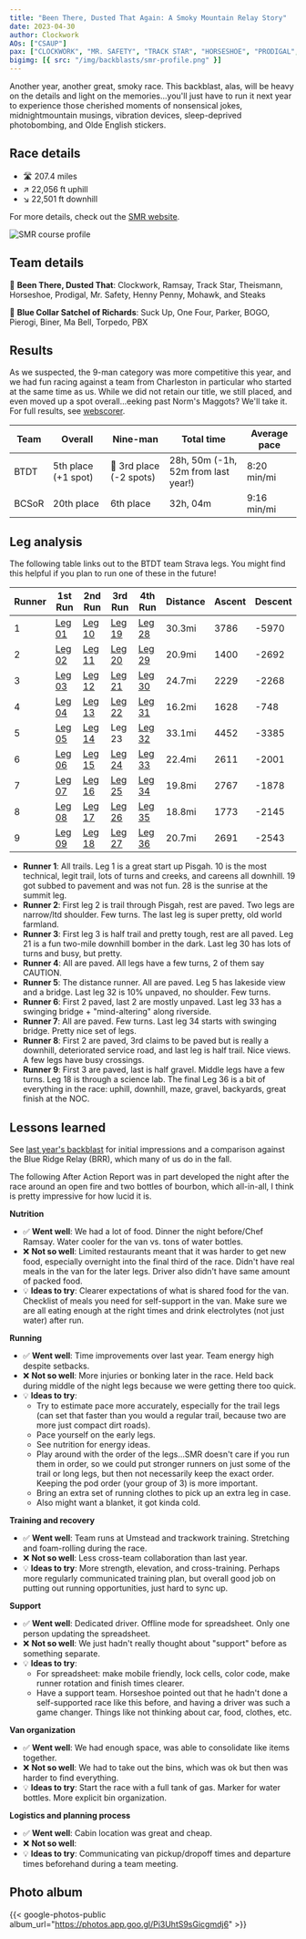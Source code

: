 ```yaml
---
title: "Been There, Dusted That Again: A Smoky Mountain Relay Story"
date: 2023-04-30
author: Clockwork
AOs: ["CSAUP"]
pax: ["CLOCKWORK", "MR. SAFETY", "TRACK STAR", "HORSESHOE", "PRODIGAL", "HENNY PENNY", "RAMSAY", "MOHAWK", "STEAKS", "THEISMANN", "BOGO", "PARKER", "ONE FOUR", "TORPEDO", "BINER", "MA BELL", "PIEROGI", "SUCK UP", "PBX"]
bigimg: [{ src: "/img/backblasts/smr-profile.png" }]
---
```


Another year, another great, smoky race. This backblast, alas, will be heavy on the details and light on the memories...you'll just have to run it next year to experience those cherished moments of nonsensical jokes, midnightmountain musings, vibration devices, sleep-deprived photobombing, and Olde English stickers.

## Race details

* 🛣️ 207.4 miles
* ↗️ 22,056 ft uphill
* ↘️ 22,501 ft downhill

For more details, check out the [SMR website](https://smokymountainrelay.com/race-maps/course-overview/).

![SMR course profile](/img/backblasts/smr-profile.png)

## Team details

💨 **Been There, Dusted That**: Clockwork, Ramsay, Track Star, Theismann, Horseshoe, Prodigal, Mr. Safety, Henny Penny, Mohawk, and Steaks

🍆 **Blue Collar Satchel of Richards**: Suck Up, One Four, Parker, BOGO, Pierogi, Biner, Ma Bell, Torpedo, PBX

## Results

As we suspected, the 9-man category was more competitive this year, and we had fun racing against a team from Charleston in particular who started at the same time as us. While we did not retain our title, we still placed, and even moved up a spot overall...eeking past Norm's Maggots? We'll take it. For full results, see [webscorer](https://www.webscorer.com/racedetails?raceid=313244&did=382888).

| Team | Overall | Nine-man | Total time | Average pace |
| --- | --- | --- | --- | --- |
| BTDT | 5th place (+1 spot) | 🥉 3rd place (-2 spots) | 28h, 50m (-1h, 52m from last year!) | 8:20 min/mi |
| BCSoR | 20th place | 6th place | 32h, 04m | 9:16 min/mi |

## Leg analysis

The following table links out to the BTDT team Strava legs. You might find this helpful if you plan to run one of these in the future!

| Runner | 1st Run | 2nd Run | 3rd Run | 4th Run | Distance | Ascent | Descent |
| --- | --- | --- | --- | --- | --- | --- | --- |
| 1 | [Leg 01](https://www.strava.com/activities/8974388526/overview) | [Leg 10](https://www.strava.com/activities/8974390252) | [Leg 19](https://www.strava.com/activities/8980401851/overview) | [Leg 28](https://www.strava.com/activities/8980403781) | 30.3mi | 3786 | -5970 |
| 2 | [Leg 02](https://www.strava.com/activities/8973537314) | [Leg 11](https://www.strava.com/activities/8974172758) | [Leg 20](https://www.strava.com/activities/8975377403) | [Leg 29](https://www.strava.com/activities/8977095780) | 20.9mi | 1400 | -2692 |
| 3 | [Leg 03](https://www.strava.com/activities/8974309133) | [Leg 12](https://www.strava.com/activities/8974310443) | [Leg 21](https://www.strava.com/activities/8975460738) | [Leg 30](https://www.strava.com/activities/8977642305) | 24.7mi | 2229 | -2268 |
| 4 | [Leg 04](https://www.strava.com/activities/8973031099) | [Leg 13](https://www.strava.com/activities/8974697962) | [Leg 22](https://www.strava.com/activities/8975296482) | [Leg 31](https://www.strava.com/activities/8977718395) | 16.2mi | 1628 | -748 |
| 5 | [Leg 05](https://www.strava.com/activities/8979302829) | [Leg 14](https://www.strava.com/activities/8979309731) | Leg 23 | [Leg 32](https://www.strava.com/activities/8979264925) | 33.1mi | 4452 | -3385 |
| 6 | [Leg 06](https://www.strava.com/activities/8973579790) | [Leg 15](https://www.strava.com/activities/8974757406) | [Leg 24](https://www.strava.com/activities/8975817481) | [Leg 33](https://www.strava.com/activities/8978806370) | 22.4mi | 2611 | -2001 |
| 7 | [Leg 07](https://www.strava.com/activities/8973770490) | [Leg 16](https://www.strava.com/activities/8974851172) | [Leg 25](https://www.strava.com/activities/8975705706) | [Leg 34](https://www.strava.com/activities/8979065857)|  19.8mi | 2767 | -1878 |
| 8 | [Leg 08](https://www.strava.com/activities/8973637017) | [Leg 17](https://www.strava.com/activities/8974921785) | [Leg 26](https://www.strava.com/activities/8976091462) | [Leg 35](https://www.strava.com/activities/8979065857) | 18.8mi | 1773 | -2145 |
| 9 | [Leg 09](https://www.strava.com/activities/8973753323) | [Leg 18](https://www.strava.com/activities/8975020859) | [Leg 27](https://www.strava.com/activities/8976544128) | [Leg 36](https://www.strava.com/activities/8980106410) | 20.7mi | 2691 | -2543 |

* **Runner 1**: All trails. Leg 1 is a great start up Pisgah. 10 is the most technical, legit trail, lots of turns and creeks, and careens all downhill. 19 got subbed to pavement and was not fun. 28 is the sunrise at the summit leg.
* **Runner 2**: First leg 2 is trail through Pisgah, rest are paved. Two legs are narrow/ltd shoulder. Few turns. The last leg is super pretty, old world farmland.
* **Runner 3**: First leg 3 is half trail and pretty tough, rest are all paved. Leg 21 is a fun two-mile downhill bomber in the dark. Last leg 30 has lots of turns and busy, but pretty.
* **Runner 4**: All are paved. All legs have a few turns, 2 of them say CAUTION.
* **Runner 5**: The distance runner. All are paved. Leg 5 has lakeside view and a bridge. Last leg 32 is 10% unpaved, no shoulder. Few turns.
* **Runner 6**: First 2 paved, last 2 are mostly unpaved. Last leg 33 has a swinging bridge + "mind-altering" along riverside.
* **Runner 7**: All are paved. Few turns. Last leg 34 starts with swinging bridge. Pretty nice set of legs.
* **Runner 8**: First 2 are paved, 3rd claims to be paved but is really a downhill, deteriorated service road, and last leg is half trail. Nice views. A few legs have busy crossings.
* **Runner 9**: First 3 are paved, last is half gravel. Middle legs have a few turns. Leg 18 is through a science lab. The final Leg 36 is a bit of everything in the race: uphill, downhill, maze, gravel, backyards, great finish at the NOC.

## Lessons learned

See [last year's backblast](https://f3carpex.com/smoking-the-smoky-mountain-relay-2022/) for initial impressions and a comparison against the Blue Ridge Relay (BRR), which many of us do in the fall.

The following After Action Report was in part developed the night after the race around an open fire and two bottles of bourbon, which all-in-all, I think is pretty impressive for how lucid it is.

**Nutrition**
* ✅ **Went well**: We had a lot of food. Dinner the night before/Chef Ramsay. Water cooler for the van vs. tons of water bottles.
* ❌ **Not so well**: Limited restaurants meant that it was harder to get new food, especially overnight into the final third of the race. Didn't have real meals in the van for the later legs. Driver also didn't have same amount of packed food.
* 💡 **Ideas to try**: Clearer expectations of what is shared food for the van. Checklist of meals you need for self-support in the van. Make sure we are all eating enough at the right times and drink electrolytes (not just water) after run.

**Running**
* ✅ **Went well**: Time improvements over last year. Team energy high despite setbacks.
* ❌ **Not so well**: More injuries or bonking later in the race. Held back during middle of the night legs because we were getting there too quick.
* 💡 **Ideas to try**: 
  * Try to estimate pace more accurately, especially for the trail legs (can set that faster than you would a regular trail, because two are more just compact dirt roads).
  * Pace yourself on the early legs.
  * See nutrition for energy ideas.
  * Play around with the order of the legs...SMR doesn't care if you run them in order, so we could put stronger runners on just some of the trail or long legs, but then not necessarily keep the exact order. Keeping the pod order (your group of 3) is more important.
  * Bring an extra set of running clothes to pick up an extra leg in case.
  * Also might want a blanket, it got kinda cold.

**Training and recovery**
* ✅ **Went well**: Team runs at Umstead and trackwork training. Stretching and foam-rolling during the race.
* ❌ **Not so well**: Less cross-team collaboration than last year.
* 💡 **Ideas to try**: More strength, elevation, and cross-training. Perhaps more regularly communicated training plan, but overall good job on putting out running opportunities, just hard to sync up.

**Support**
* ✅ **Went well**: Dedicated driver. Offline mode for spreadsheet. Only one person updating the spreadsheet.
* ❌ **Not so well**: We just hadn't really thought about "support" before as something separate.
* 💡 **Ideas to try**: 
  * For spreadsheet: make mobile friendly, lock cells, color code, make runner rotation and finish times clearer.
  * Have a support team. Horseshoe pointed out that he hadn't done a self-supported race like this before, and having a driver was such a game changer. Things like not thinking about car, food, clothes, etc.

**Van organization**
* ✅ **Went well**: We had enough space, was able to consolidate like items together.
* ❌ **Not so well**: We had to take out the bins, which was ok but then was harder to find everything.
* 💡 **Ideas to try**: Start the race with a full tank of gas. Marker for water bottles. More explicit bin organization.

**Logistics and planning process**
* ✅ **Went well**: Cabin location was great and cheap.
* ❌ **Not so well**: 
* 💡 **Ideas to try**: Communicating van pickup/dropoff times and departure times beforehand during a team meeting.

## Photo album

{{< google-photos-public album_url="https://photos.app.goo.gl/Pi3UhtS9sGicgmdj6" >}}
